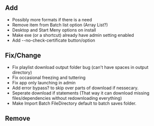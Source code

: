 
## Add
- Possibly more formats if there is a need
- Remove item from Batch list option (Array List?)
- Desktop and Start Meny options on install
- Make exe (or a shortcut) already have admin setting enabled 
- Add --no-check-certificate button/option

## Fix/Change
- Fix playlist download output folder bug (can't have spaces in output directory)
- Fix occasional freezing and tuttering
- Fix app only launching in admin
- Add error bypass? to skip over parts of download if nessecary. 
- Seperate download if statements (That way it can download missing files/dependencies without redownloading everything)
- Make Import Batch FileDirectory default to batch saves folder.

## Remove

